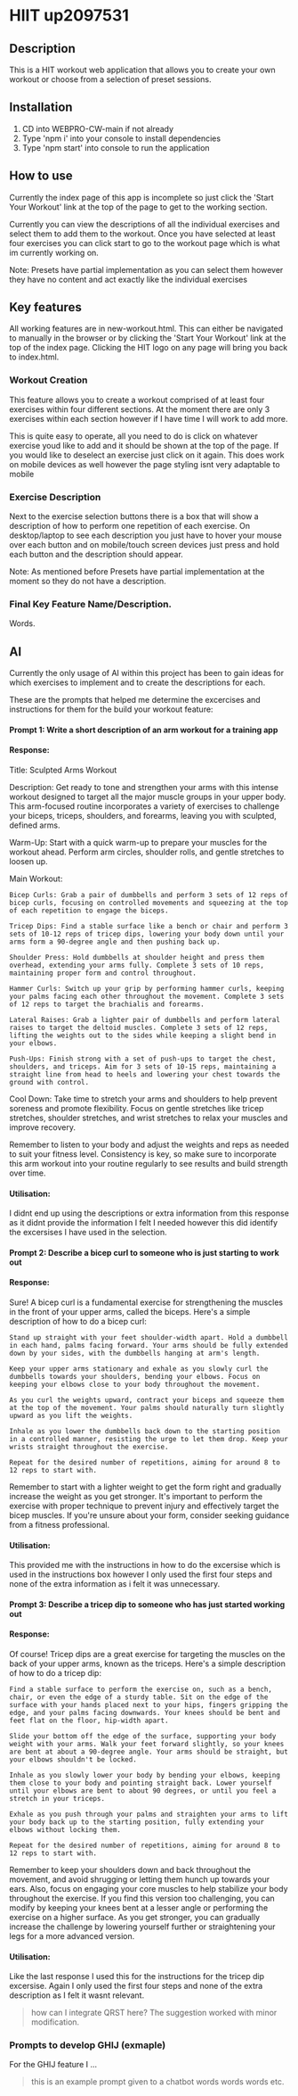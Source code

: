 # HIIT up2097531

## Description
This is a HIT workout web application that allows you to create your own workout or choose from a selection of preset sessions.

## Installation
1. CD into WEBPRO-CW-main if not already
2. Type 'npm i' into your console to install dependencies
3. Type 'npm start' into console to run the application

## How to use
Currently the index page of this app is incomplete so just click the 'Start Your Workout' link at the top of the page to get to the working section.

Currently you can view the descriptions of all the individual exercises and select them to add them to the workout. Once you have selected at least four exercises you can click start to go to the workout page which is what im currently working on.

Note: Presets have partial implementation as you can select them however they have no content and act exactly like the individual exercises
## Key features
All working features are in new-workout.html. This can either be navigated to manually in the browser or by clicking the 'Start Your Workout' link at the top of the index page. Clicking the HIT logo on any page will bring you back to index.html.

### Workout Creation
This feature allows you to create a workout comprised of at least four exercises within four different sections. At the moment there are only 3 exercises within each section however if I have time I will work to add more.

This is quite easy to operate, all you need to do is click on whatever exercise youd like to add and it should be shown at the top of the page. If you would like to deselect an exercise just click on it again. This does work on mobile devices as well however the page styling isnt very adaptable to mobile

### Exercise Description
Next to the exercise selection buttons there is a box that will show a description of how to perform one repetition of each exercise. On desktop/laptop to see each description you just have to hover your mouse over each button and on mobile/touch screen devices just press and hold each button and the description should appear. 

Note: As mentioned before Presets have partial implementation at the moment so they do not have a description.

### Final Key Feature Name/Description.
Words.

## AI
Currently the only usage of AI within this project has been to gain ideas for which exercises to implement and to create the descriptions for each.

These are the prompts that helped me determine the excercises and instructions for them for the build your workout feature:

####  Prompt 1: Write a short description of an arm workout for a training app

#### Response:
Title: Sculpted Arms Workout

Description:
Get ready to tone and strengthen your arms with this intense workout designed to target all the major muscle groups in your upper body. This arm-focused routine incorporates a variety of exercises to challenge your biceps, triceps, shoulders, and forearms, leaving you with sculpted, defined arms.

Warm-Up:
Start with a quick warm-up to prepare your muscles for the workout ahead. Perform arm circles, shoulder rolls, and gentle stretches to loosen up.

Main Workout:

    Bicep Curls: Grab a pair of dumbbells and perform 3 sets of 12 reps of bicep curls, focusing on controlled movements and squeezing at the top of each repetition to engage the biceps.

    Tricep Dips: Find a stable surface like a bench or chair and perform 3 sets of 10-12 reps of tricep dips, lowering your body down until your arms form a 90-degree angle and then pushing back up.

    Shoulder Press: Hold dumbbells at shoulder height and press them overhead, extending your arms fully. Complete 3 sets of 10 reps, maintaining proper form and control throughout.

    Hammer Curls: Switch up your grip by performing hammer curls, keeping your palms facing each other throughout the movement. Complete 3 sets of 12 reps to target the brachialis and forearms.

    Lateral Raises: Grab a lighter pair of dumbbells and perform lateral raises to target the deltoid muscles. Complete 3 sets of 12 reps, lifting the weights out to the sides while keeping a slight bend in your elbows.

    Push-Ups: Finish strong with a set of push-ups to target the chest, shoulders, and triceps. Aim for 3 sets of 10-15 reps, maintaining a straight line from head to heels and lowering your chest towards the ground with control.

Cool Down:
Take time to stretch your arms and shoulders to help prevent soreness and promote flexibility. Focus on gentle stretches like tricep stretches, shoulder stretches, and wrist stretches to relax your muscles and improve recovery.

Remember to listen to your body and adjust the weights and reps as needed to suit your fitness level. Consistency is key, so make sure to incorporate this arm workout into your routine regularly to see results and build strength over time.

#### Utilisation:
I didnt end up using the descriptions or extra information from this response as it didnt provide the information I felt I needed however this did identify the excersises I have used in the selection.

####  Prompt 2: Describe a bicep curl to someone who is just starting to work out

#### Response:
Sure! A bicep curl is a fundamental exercise for strengthening the muscles in the front of your upper arms, called the biceps. Here's a simple description of how to do a bicep curl:

    Stand up straight with your feet shoulder-width apart. Hold a dumbbell in each hand, palms facing forward. Your arms should be fully extended down by your sides, with the dumbbells hanging at arm's length.

    Keep your upper arms stationary and exhale as you slowly curl the dumbbells towards your shoulders, bending your elbows. Focus on keeping your elbows close to your body throughout the movement.

    As you curl the weights upward, contract your biceps and squeeze them at the top of the movement. Your palms should naturally turn slightly upward as you lift the weights.

    Inhale as you lower the dumbbells back down to the starting position in a controlled manner, resisting the urge to let them drop. Keep your wrists straight throughout the exercise.

    Repeat for the desired number of repetitions, aiming for around 8 to 12 reps to start with.

Remember to start with a lighter weight to get the form right and gradually increase the weight as you get stronger. It's important to perform the exercise with proper technique to prevent injury and effectively target the bicep muscles. If you're unsure about your form, consider seeking guidance from a fitness professional.

#### Utilisation: 
This provided me with the instructions in how to do the excersise which is used in the instructions box however I only used the first four steps and none of the extra information as i felt it was unnecessary.

#### Prompt 3: Describe a tricep dip to someone who has just started working out

#### Response:
Of course! Tricep dips are a great exercise for targeting the muscles on the back of your upper arms, known as the triceps. Here's a simple description of how to do a tricep dip:

    Find a stable surface to perform the exercise on, such as a bench, chair, or even the edge of a sturdy table. Sit on the edge of the surface with your hands placed next to your hips, fingers gripping the edge, and your palms facing downwards. Your knees should be bent and feet flat on the floor, hip-width apart.

    Slide your bottom off the edge of the surface, supporting your body weight with your arms. Walk your feet forward slightly, so your knees are bent at about a 90-degree angle. Your arms should be straight, but your elbows shouldn't be locked.

    Inhale as you slowly lower your body by bending your elbows, keeping them close to your body and pointing straight back. Lower yourself until your elbows are bent to about 90 degrees, or until you feel a stretch in your triceps.

    Exhale as you push through your palms and straighten your arms to lift your body back up to the starting position, fully extending your elbows without locking them.

    Repeat for the desired number of repetitions, aiming for around 8 to 12 reps to start with.

Remember to keep your shoulders down and back throughout the movement, and avoid shrugging or letting them hunch up towards your ears. Also, focus on engaging your core muscles to help stabilize your body throughout the exercise. If you find this version too challenging, you can modify by keeping your knees bent at a lesser angle or performing the exercise on a higher surface. As you get stronger, you can gradually increase the challenge by lowering yourself further or straightening your legs for a more advanced version.

#### Utilisation:
Like the last response I used this for the instructions for the tricep dip excersise. Again I only used the first four steps and none of the extra description as I felt it wasnt relevant.

>  how can I integrate QRST here?
The suggestion worked with minor modification.

### Prompts to develop GHIJ (exmaple)
For the GHIJ feature I ...

>  this is an example prompt given to a chatbot
words words words etc.
